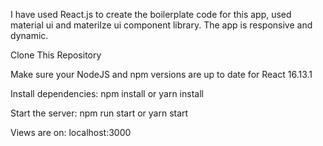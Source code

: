 I have used React.js to create the boilerplate code for this app, used material ui and materilze ui component library.
The app is responsive and dynamic.


Clone This Repository

Make sure your NodeJS and npm versions are up to date for React 16.13.1

Install dependencies: npm install or yarn install

Start the server: npm run start or yarn start

Views are on: localhost:3000
